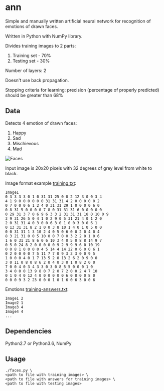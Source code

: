# ann
Simple and manually written artificial neural network for recognition of emotions of drawn faces.

Written in Python with NumPy library.

Divides training images to 2 parts:
1. Training set - 70%
2. Testing set - 30%

Number of layers: 2

Doesn't use back propagation.

Stopping criteria for learning: precision (percentage of properly predicted) should be greater than 68%

## Data
Detects 4 emotion of drawn faces:
1. Happy
2. Sad
3. Mischievous 
4. Mad

![Faces](https://1.downloader.disk.yandex.ru/disk/670e20928eda62ada28464d7cef0bd7fc88160dac9526010369d3329efc7e51a/5a0093bb/oo4-nujJDR2caQgt6q-lZN25F9OZShIujfIcdw4fJzhj0g40TofFQD4hQ6d3PrCvK1rrr7R9Vrg2g0gyKsNfhA%3D%3D?uid=0&filename=faces.png&disposition=inline&hash=&limit=0&content_type=image%2Fpng&fsize=20422&hid=488b2a07aefd49ed93c98a5d316dc6d7&media_type=image&tknv=v2&etag=e129d6907af6b9357e8637c88afdbbf4)

Input image is 20x20 pixels with 32 degrees of grey level from white to black.

Image format example [training.txt](training.txt):
```
Image1
0 3 3 3 3 0 1 0 31 31 25 0 0 2 12 3 0 0 3 4
4 1 9 0 0 0 0 0 0 31 31 31 4 2 0 0 0 0 0 2
0 7 0 0 0 6 1 2 4 0 31 31 29 1 0 0 0 0 6 0
0 8 31 5 0 0 0 0 7 8 0 31 31 31 6 0 0 0 0 0
0 29 31 3 7 0 6 9 6 3 3 2 31 31 31 18 0 10 0 9
3 9 31 26 5 0 4 1 0 2 9 0 5 31 21 4 0 1 2 0
2 0 31 31 4 0 3 0 0 6 3 0 1 0 0 3 0 0 6 1
0 13 31 31 8 2 1 0 0 3 8 10 1 4 0 1 0 5 0 0
0 0 31 31 1 3 10 2 4 0 5 0 6 0 0 2 0 4 0 4
8 3 21 31 0 0 5 10 0 0 7 0 0 3 2 2 0 1 0 6
1 6 0 31 21 8 6 0 6 10 3 4 0 5 0 8 8 14 9 7
0 5 0 24 8 2 0 0 0 0 0 9 2 9 9 9 6 0 10 19
0 0 8 1 0 0 0 0 4 5 14 4 14 22 0 6 0 0 6 1
0 2 0 0 0 0 7 5 11 7 7 0 9 3 3 3 0 0 9 5
1 0 0 0 4 0 1 7 13 5 2 0 13 2 6 2 0 9 0 0
3 0 11 0 8 0 8 6 2 0 4 0 3 0 1 0 8 2 0 0
7 0 0 4 0 3 4 3 3 0 3 0 8 5 5 0 0 0 1 0
3 4 0 0 0 13 9 8 0 7 2 0 7 2 0 0 2 4 7 10
0 1 0 4 0 12 4 0 0 0 0 0 0 6 0 8 0 0 8 0
0 0 0 9 3 2 23 0 0 0 1 0 1 6 0 6 3 0 0 6
```

Emotions [training-answers.txt](training-answers.txt):
```
Image1 2
Image2 1
Image3 4
Image4 4
...
```

## Dependencies
Python2.7 or Python3.6, NumPy

## Usage
```
./faces.py \
<path to file with training images> \
<path to file with answers for training images> \
<path to file with testing images>
```
